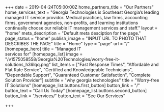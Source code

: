 +++
date = 2019-04-24T05:00:00Z
home_partners_title = "Our Partners"
home_services_text = "Georgia Technologies is Southeast Georgia’s leading managed IT service providor. Medical practices, law firms, accounting firms, government agencies, non-profits, and learning institutions continually choose our reliable IT management services and staff."
layout = "home"
meta_description = "Default meta desciption for the page."
page_status = "home"
publish_image = "INPUT URL TO PHOTO THAT DESCRIBES THE PAGE"
title = "Home"
type = "page"
url = "/"
[homepage_hero]
title = "Managed IT <br class='md:hidden'> services for"
[homepage_list]
image = "/v1575058558/Georgia%20Technologies/worry-free-it-solutions_h36lqq.png"
list_items = ["Fast Response Times", "Affordable and Flat Rate Service", "Certified and Knowledgeable Technicians", "Dependable Support", "Guaranteed Customer Satisfaction", "Complete Solution Provider"]
subtitle = "why georgia technologies"
title = "Worry-free IT Solutions"
[homepage_list.buttons.first_button]
button_link = "/"
button_text = "Call Us Today"
[homepage_list.buttons.second_button]
button_link = "/services/"
button_text = "See Our Services"

+++

